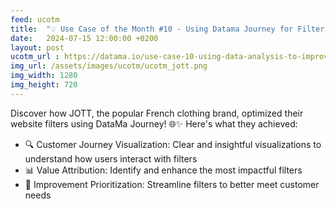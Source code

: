 ```yaml
---
feed: ucotm
title:  "💡 Use Case of the Month #10 - Using Datama Journey for Filter Optimization at JOTT"
date:   2024-07-15 12:00:00 +0200
layout: post
ucotm_url : https://datama.io/use-case-10-using-data-analysis-to-improve-websites-conversion-rate-with-filter-optimization-at-jott/
img_url: /assets/images/ucotm/ucotm_jott.png
img_width: 1280
img_height: 720
---
```



Discover how JOTT, the popular French clothing brand, optimized their website filters using DataMa Journey! 🌐✨ Here's what they achieved:

* 🔍 Customer Journey Visualization: Clear and insightful visualizations to understand how users interact with filters
* 📊 Value Attribution: Identify and enhance the most impactful filters
* 🚀 Improvement Prioritization: Streamline filters to better meet customer needs